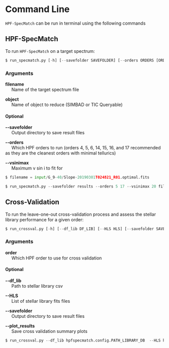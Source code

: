 # Command Line

`HPF-SpecMatch` can be run in terminal using the following commands

## HPF-SpecMatch

To run `HPF-SpecMatch` on a target spectrum:

```python
$ run_specmatch.py [-h] [--savefolder SAVEFOLDER] [--orders ORDERS [ORDERS ...]] [--vsinimax VSINIMAX] filename object
```

### Arguments

**filename**  
&nbsp;&nbsp;&nbsp;&nbsp;&nbsp;Name of the target spectrum file

**object**  
&nbsp;&nbsp;&nbsp;&nbsp;&nbsp;Name of object to reduce (SIMBAD or TIC Queryable)

#### Optional

**--savefolder**  
&nbsp;&nbsp;&nbsp;&nbsp;&nbsp;Output directory to save result files

**--orders**  
&nbsp;&nbsp;&nbsp;&nbsp;&nbsp;Which HPF orders to run (orders 4, 5, 6, 14, 15, 16, and 17 recommended as they are the cleanest orders with minimal tellurics)

**--vsinimax**  
&nbsp;&nbsp;&nbsp;&nbsp;&nbsp;Maximum v sin i to fit for

```python
$ filename = input/G_9-40/Slope-20190301T024821_R01.optimal.fits

$ run_specmatch.py --savefolder results --orders 5 17 --vsinimax 20 filename G_9-40
```

## Cross-Validation

To run the leave-one-out cross-validation process and assess the stellar library performance for a given order:

```python
$ run_crossval.py [-h] [--df_lib DF_LIB] [--HLS HLS] [--savefolder SAVEFOLDER] [--plot_results] order
```

### Arguments

**order**  
&nbsp;&nbsp;&nbsp;&nbsp;&nbsp;Which HPF order to use for cross validation

#### Optional

**--df_lib**  
&nbsp;&nbsp;&nbsp;&nbsp;&nbsp;Path to stellar library csv

**--HLS**  
&nbsp;&nbsp;&nbsp;&nbsp;&nbsp;List of stellar library fits files

**--savefolder**  
&nbsp;&nbsp;&nbsp;&nbsp;&nbsp;Output directory to save result files

**--plot_results**  
&nbsp;&nbsp;&nbsp;&nbsp;&nbsp;Save cross validation summary plots

```python
$ run_crossval.py --df_lib hpfspecmatch.config.PATH_LIBRARY_DB  --HLS hpfspecmatch.config.LIBRARY_FITSFILES --savefolder results --plot_results True 17
```
